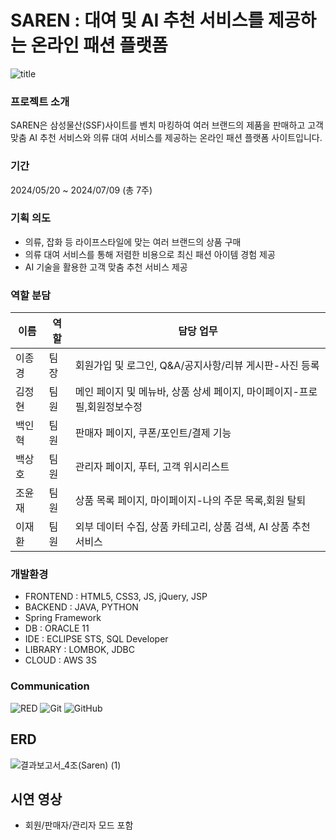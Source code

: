 #  SAREN : 대여 및 AI 추천 서비스를 제공하는 온라인 패션 플랫폼
![title](https://github.com/user-attachments/assets/b106be95-f4ce-49dd-a411-1d7c2eb6f644)

### 프로젝트 소개
SAREN은 삼성물산(SSF)사이트를 벤치 마킹하여 여러 브랜드의 제품을 판매하고 고객 맞춤 AI 추천 서비스와 의류 대여 서비스를 제공하는 온라인 패션 플랫폼 사이트입니다.

### 기간
2024/05/20 ~ 2024/07/09 (총 7주)

### 기획 의도
- 의류, 잡화 등 라이프스타일에 맞는 여러 브랜드의 상품 구매
- 의류 대여 서비스를 통해 저렴한 비용으로 최신 패션 아이템 경험 제공
- AI 기술을 활용한 고객 맞춤 추천 서비스 제공

### 역할 분담
|이름|역할|담당 업무|
|------|---|---|
|이종경|팀장|회원가입 및 로그인, Q&A/공지사항/리뷰 게시판-사진 등록|
|김정현|팀원|메인 페이지 및 메뉴바, 상품 상세 페이지, 마이페이지-프로필,회원정보수정|
|백인혁|팀원|판매자 페이지, 쿠폰/포인트/결제 기능|
|백상호|팀원|관리자 페이지, 푸터, 고객 위시리스트|
|조윤재|팀원|상품 목록 페이지, 마이페이지-나의 주문 목록,회원 탈퇴|
|이재환|팀원|외부 데이터 수집, 상품 카테고리, 상품 검색, AI 상품 추천 서비스|

### 개발환경
- FRONTEND : HTML5, CSS3, JS, jQuery, JSP
- BACKEND : JAVA, PYTHON
- Spring Framework
- DB : ORACLE 11
- IDE : ECLIPSE STS, SQL Developer
- LIBRARY : LOMBOK, JDBC
- CLOUD : AWS 3S

### Communication
<p>
  <img alt="RED" src ="https://img.shields.io/badge/Notion-000000.svg?&style=for-the-badge&logo=Notion&logoColor=white"/>
  <img alt="Git" src="https://img.shields.io/badge/git-E6484F.svg?style=for-the-badge&logo=git&logoColor=white"/>
  <img alt="GitHub" src="https://img.shields.io/badge/github-%23121011.svg?style=for-the-badge&logo=github&logoColor=white"/>
</p>

## ERD
![결과보고서_4조(Saren) (1)](https://github.com/user-attachments/assets/62a802b0-7977-43e4-a2c6-c85a4747fdd2)

## 시연 영상
- 회원/판매자/관리자 모드 포함

